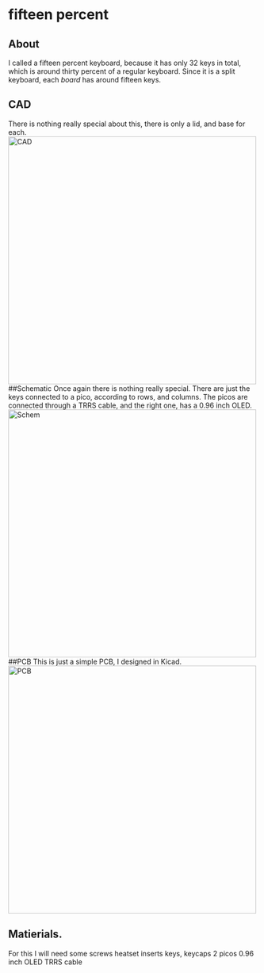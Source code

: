 # fifteen percent
## About
I called a fifteen percent keyboard, because it has only 32 keys in total, which is around thirty percent of a regular keyboard. Since it is a split keyboard, each *board* has around fifteen keys.
## CAD
There is nothing really special about this, there is only a lid, and base for each. 
<img src=assets/CAD.png alt="CAD" width="500"/>
##Schematic
Once again there is nothing really special. There are just the keys connected to a pico, according to rows, and columns. The picos are connected through a TRRS cable, and the right one, has a 0.96 inch OLED.
<img src=assets/Schem.png alt="Schem" width="500"/>
##PCB
This is just a simple PCB, I designed in Kicad. 
<img src=assets/PCB.png alt="PCB" width="500"/>
## Matierials.
For this I will need some
screws
heatset inserts
keys, keycaps
2 picos
0.96 inch OLED
TRRS cable
